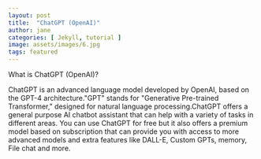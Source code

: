 ```yaml
---
layout: post
title:  "ChatGPT (OpenAI)"
author: jane
categories: [ Jekyll, tutorial ]
image: assets/images/6.jpg
tags: featured
---
```

What is ChatGPT (OpenAI)?

ChatGPT is an advanced language model developed by OpenAI, based on the GPT-4 architecture."GPT" stands for "Generative Pre-trained Transformer," designed for natural language processing.ChatGPT offers a general purpose AI chatbot assistant that can help with a variety of tasks in different areas.
You can use ChatGPT for free but it also offers a premium model based on subscription that can provide you with access to more advanced models and extra features like DALL-E, Custom GPTs, memory, File chat and more.
